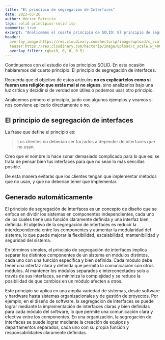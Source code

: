 ```yaml
---
title: "El principio de segregación de Interfaces"
date: 2023-03-26
author: Héctor Patricio
tags: solid principios-solid isp
comments: true
excerpt: "Analicemos el cuarto principio de SOLID: El principio de segregación de interfaces, y veamos qué tanto vale la pena tenerlo en cuenta en nuetros desarrollos."
header:
  overlay_image:https://res.cloudinary.com/hectorip/image/upload/c_scale,w_1200/v1669958588/3018709125_star_explosion_Highly_detailed__surrealism__trending_on_art_station__triadic_color_scheme__smooth__sharp_focus__matte__elegant__the_most_beautiful_image_ever_seen__illustration__digital_paint__dark__gloomy__octane_render__8k__4k__aexjen.png
  teaser:https://res.cloudinary.com/hectorip/image/upload/c_scale,w_400/v1669958588/3018709125_star_explosion_Highly_detailed__surrealism__trending_on_art_station__triadic_color_scheme__smooth__sharp_focus__matte__elegant__the_most_beautiful_image_ever_seen__illustration__digital_paint__dark__gloomy__octane_render__8k__4k__aexjen.png
  overlay_filter: rgba(0, 0, 0, 0.5)
---
```


Continuemos con el estudio de los principios SOLID. En esta ocasión hablaremos del cuarto principio: El principio de segregación de interfaces.

Recuerda que el objetivo de estos artículos **no es explicártelos como si fueran una religión que estás mal si no sigues**, sino analizarlos bajo una luz crítica y decidir si de verdad son útiles o podemos usar otro principio.

Analicemos primero el principio, junto con algunos ejemplos y veamos si nos conviene aplicarlo directamente o no.

## El principio de segregación de interfaces

La frase que define el principio es:

> Los clientes no deberían ser forzados a depender de interfaces que no usan.

Creo que el nombre lo hace sonar demasiado complicado para lo que es: se trata de pensar bien tus interfaces para que no sean lo más sencillas posible.

De esta manera evitarás que los clientes tengan que implementar métodos que no usan, y que no deberían tener que implementar.
## Generado automáticamente


El principio de segregación de interfaces es un concepto de diseño que se enfoca en dividir los sistemas en componentes independientes, cada uno de los cuales tiene una función claramente definida y una interfaz bien definida. El objetivo de la segregación de interfaces es reducir la interdependencia entre los componentes y aumentar la modularidad del sistema, lo que puede mejorar la flexibilidad, escalabilidad, mantenibilidad y seguridad del sistema.

En términos simples, el principio de segregación de interfaces implica separar los distintos componentes de un sistema en módulos distintos, cada uno con una función específica y bien definida. Cada módulo debe tener una interfaz clara y definida que permita la comunicación con otros módulos. Al mantener los módulos separados e interconectados solo a través de sus interfaces, se minimiza la complejidad y se reduce la posibilidad de que cambios en un módulo afecten a otros.

Este principio se aplica en una amplia variedad de sistemas, desde software y hardware hasta sistemas organizacionales y de gestión de proyectos. Por ejemplo, en el diseño de software, la segregación de interfaces se puede lograr mediante la implementación de interfaces claras y bien definidas para cada módulo del software, lo que permite una comunicación clara y efectiva entre los componentes. En una organización, la segregación de interfaces se puede lograr mediante la creación de equipos y departamentos separados, cada uno con su propia función y responsabilidades claramente definidas.